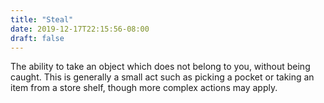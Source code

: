 ```yaml
---
title: "Steal"
date: 2019-12-17T22:15:56-08:00
draft: false
---
```


The ability to take an object which does not belong to you, without being caught. This is generally a small act such as picking a pocket or taking an item from a store shelf, though more complex actions may apply.